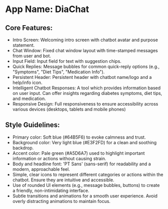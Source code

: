# **App Name**: DiaChat

## Core Features:

- Intro Screen: Welcoming intro screen with chatbot avatar and purpose statement.
- Chat Window: Fixed chat window layout with time-stamped messages from user and bot.
- Input Field: Input field for text with suggestion chips.
- Quick Replies: Message bubbles for common quick-reply options (e.g., "Symptoms", "Diet Tips", "Medication Info").
- Persistent Header: Persistent header with chatbot name/logo and a help/info icon.
- Intelligent Chatbot Responses: A tool which provides information based on user input. Can offer insights regarding diabetes symptoms, diet tips, and medication.
- Responsive Design: Full responsiveness to ensure accessibility across various devices (desktops, tablets and mobile phones)

## Style Guidelines:

- Primary color: Soft blue (#64B5F6) to evoke calmness and trust.
- Background color: Very light blue (#E3F2FD) for a clean and soothing backdrop.
- Accent color: Pale green (#A5D6A7) used to highlight important information or actions without causing strain.
- Body and headline font: 'PT Sans' (sans-serif) for readability and a modern, approachable feel.
- Simple, clear icons to represent different categories or actions within the chatbot. Ensure they are intuitive and accessible.
- Use of rounded UI elements (e.g., message bubbles, buttons) to create a friendly, non-intimidating interface.
- Subtle transitions and animations for a smooth user experience. Avoid overly distracting animations to maintain focus.